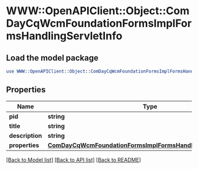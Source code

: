 # WWW::OpenAPIClient::Object::ComDayCqWcmFoundationFormsImplFormsHandlingServletInfo

## Load the model package
```perl
use WWW::OpenAPIClient::Object::ComDayCqWcmFoundationFormsImplFormsHandlingServletInfo;
```

## Properties
Name | Type | Description | Notes
------------ | ------------- | ------------- | -------------
**pid** | **string** |  | [optional] 
**title** | **string** |  | [optional] 
**description** | **string** |  | [optional] 
**properties** | [**ComDayCqWcmFoundationFormsImplFormsHandlingServletProperties**](ComDayCqWcmFoundationFormsImplFormsHandlingServletProperties.md) |  | [optional] 

[[Back to Model list]](../README.md#documentation-for-models) [[Back to API list]](../README.md#documentation-for-api-endpoints) [[Back to README]](../README.md)


